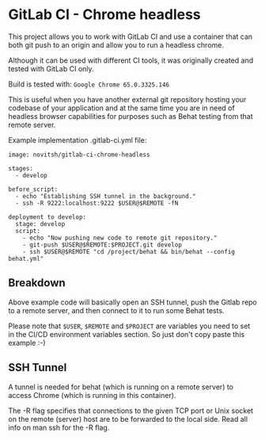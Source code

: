 GitLab CI - Chrome headless
===========================

This project allows you to work with GitLab CI and use a container that can both 
git push to an origin and allow you to run a headless chrome.

Although it can be used with different CI tools,
it was originally created and tested with GitLab CI only.

Build is tested with: `Google Chrome 65.0.3325.146`

This is useful when you have another external git repository hosting your codebase of
your application and at the same time you are in need of headless browser capabilities
for purposes such as Behat testing from that remote server.


Example implementation .gitlab-ci.yml file:

    image: novitsh/gitlab-ci-chrome-headless
    
    stages:
      - develop
    
    before_script:
      - echo "Establishing SSH tunnel in the background."
      - ssh -R 9222:localhost:9222 $USER@$REMOTE -fN
    
    deployment to develop:
      stage: develop
      script:
        - echo "Now pushing new code to remote git repository."
        - git-push $USER@$REMOTE:$PROJECT.git develop
        - ssh $USER@$REMOTE "cd /project/behat && bin/behat --config behat.yml"
        
Breakdown
---------
Above example code will basically open an SSH tunnel, push the Gitlab repo to a 
remote server, and then connect to it to run some Behat tests.

Please note that `$USER`, `$REMOTE` and `$PROJECT` are variables you need to set in the
CI/CD environment variables section. So just don't copy paste this example :-)

SSH Tunnel
----------
A tunnel is needed for behat (which is running on a remote server) to access
Chrome (which is running in this container).

The -R flag specifies that connections to the given TCP port or Unix socket on 
the remote (server) host are to be forwarded to the local side.
Read all info on man ssh for the -R flag.
